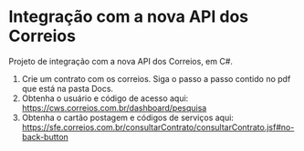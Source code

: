 # Integração com a nova API dos Correios

Projeto de integração com a nova API dos Correios, em C#. 

1. Crie um contrato com os correios. Siga o passo a passo contido no pdf que está na pasta Docs.
2. Obtenha o usuário e código de acesso aqui: https://cws.correios.com.br/dashboard/pesquisa
3. Obtenha o cartão postagem e códigos de serviços aqui: https://sfe.correios.com.br/consultarContrato/consultarContrato.jsf#no-back-button